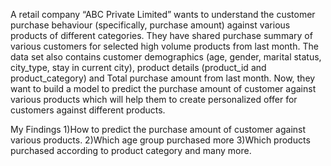 A retail company “ABC Private Limited” wants to understand the customer purchase behaviour (specifically, purchase amount) against various products of different categories. They have shared purchase summary of various customers for selected high volume products from last month. The data set also contains customer demographics (age, gender, marital status, city_type, stay in current city), product details (product_id and product_category) and Total purchase amount from last month.
Now, they want to build a model to predict the purchase amount of customer against various products which will help them to create personalized offer for customers against different products.

My Findings
1)How to predict the purchase amount of customer against various products.
2)Which age group purchased more
3)Which products purchased according to product category
  and many more. 
